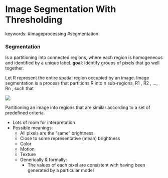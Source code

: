 # Image Segmentation With Thresholding
keywords: #imageprocessing #segmentation

### Segmentation
Is a partitioning into connected regions, where each region is homogeneous and identified by a unique label. 
**goal**: Identify groups of pixels that go well together.

Let R represent the entire spatial region occupied by an image. Image segmentation is a process that partitions R into n sub-regions, R1 , R2 , …, Rn , such that

![](https://cdn.discordapp.com/attachments/845561994022879264/907325321752231936/unknown.png)

Partitioning an image into regions that are similar according to a set of predefined criteria. 
- Lots of room for interpretation 
- Possible meanings: 
	- All pixels are the “same” brightness 
	- Close to some representative (mean) brightness 
	- Color 
	- Motion 
	- Texture 
	- Generically & formally:  
		- The values of each pixel are consistent with having been generated by a particular model
		

